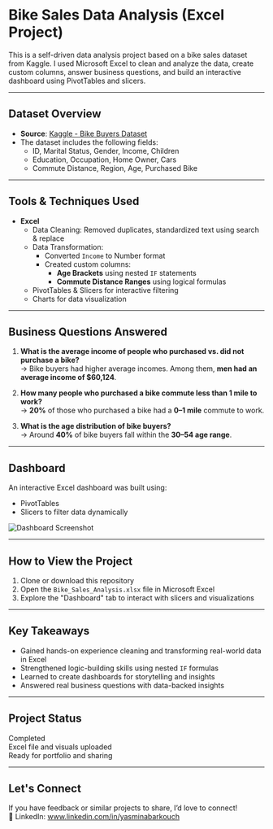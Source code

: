 # Bike Sales Data Analysis (Excel Project)

This is a self-driven data analysis project based on a bike sales dataset from Kaggle. I used Microsoft Excel to clean and analyze the data, create custom columns, answer business questions, and build an interactive dashboard using PivotTables and slicers.

---

##  Dataset Overview

- **Source**: [Kaggle - Bike Buyers Dataset]([https://www.kaggle.com/datasets](https://www.kaggle.com/datasets/heeraldedhia/bike-buyers?resource=download)) 
- The dataset includes the following fields:
  - ID, Marital Status, Gender, Income, Children
  - Education, Occupation, Home Owner, Cars
  - Commute Distance, Region, Age, Purchased Bike

---

##  Tools & Techniques Used

- **Excel**
  - Data Cleaning: Removed duplicates, standardized text using search & replace
  - Data Transformation:
    - Converted `Income` to Number format
    - Created custom columns:
      - **Age Brackets** using nested `IF` statements
      - **Commute Distance Ranges** using logical formulas
  - PivotTables & Slicers for interactive filtering
  - Charts for data visualization

---

##  Business Questions Answered

1. **What is the average income of people who purchased vs. did not purchase a bike?**  
   → Bike buyers had higher average incomes. Among them, **men had an average income of $60,124**.

2. **How many people who purchased a bike commute less than 1 mile to work?**  
   → **20%** of those who purchased a bike had a **0–1 mile** commute to work.

3. **What is the age distribution of bike buyers?**  
   → Around **40%** of bike buyers fall within the **30–54 age range**.

---

##  Dashboard

An interactive Excel dashboard was built using:
- PivotTables
- Slicers to filter data dynamically

![Dashboard Screenshot](images/dashboard_screenshot.png)  


---

##  How to View the Project

1. Clone or download this repository
2. Open the `Bike_Sales_Analysis.xlsx` file in Microsoft Excel
3. Explore the "Dashboard" tab to interact with slicers and visualizations

---

##  Key Takeaways

- Gained hands-on experience cleaning and transforming real-world data in Excel
- Strengthened logic-building skills using nested `IF` formulas
- Learned to create dashboards for storytelling and insights
- Answered real business questions with data-backed insights

---

##  Project Status

 Completed  
 Excel file and visuals uploaded  
 Ready for portfolio and sharing

---

##  Let's Connect

If you have feedback or similar projects to share, I’d love to connect!  
📧 LinkedIn: www.linkedin.com/in/yasminabarkouch
